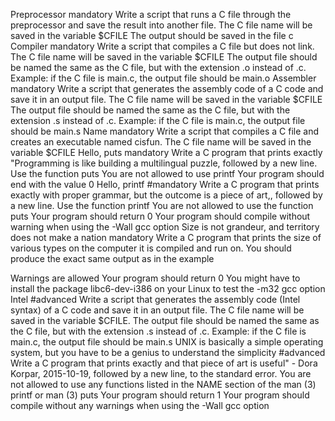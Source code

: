Preprocessor mandatory Write a script that runs a C file through the preprocessor and save the result into another file.
The C file name will be saved in the variable $CFILE
The output should be saved in the file c
Compiler mandatory Write a script that compiles a C file but does not link.
The C file name will be saved in the variable $CFILE
The output file should be named the same as the C file, but with the extension .o instead of .c.
Example: if the C file is main.c, the output file should be main.o
Assembler mandatory Write a script that generates the assembly code of a C code and save it in an output file.
The C file name will be saved in the variable $CFILE
The output file should be named the same as the C file, but with the extension .s instead of .c.
Example: if the C file is main.c, the output file should be main.s
Name mandatory Write a script that compiles a C file and creates an executable named cisfun.
The C file name will be saved in the variable $CFILE
Hello, puts mandatory Write a C program that prints exactly "Programming is like building a multilingual puzzle, followed by a new line.
Use the function puts
You are not allowed to use printf
Your program should end with the value 0
Hello, printf #mandatory Write a C program that prints exactly with proper grammar, but the outcome is a piece of art,, followed by a new line.
Use the function printf
You are not allowed to use the function puts
Your program should return 0
Your program should compile without warning when using the -Wall gcc option
Size is not grandeur, and territory does not make a nation mandatory Write a C program that prints the size of various types on the computer it is compiled and run on.
You should produce the exact same output as in the example

Warnings are allowed
Your program should return 0
You might have to install the package libc6-dev-i386 on your Linux to test the -m32 gcc option
Intel #advanced Write a script that generates the assembly code (Intel syntax) of a C code and save it in an output file.
The C file name will be saved in the variable $CFILE.
The output file should be named the same as the C file, but with the extension .s instead of .c.
Example: if the C file is main.c, the output file should be main.s
UNIX is basically a simple operating system, but you have to be a genius to understand the simplicity #advanced Write a C program that prints exactly and that piece of art is useful" - Dora Korpar, 2015-10-19, followed by a new line, to the standard error.
You are not allowed to use any functions listed in the NAME section of the man (3) printf or man (3) puts
Your program should return 1
Your program should compile without any warnings when using the -Wall gcc option
